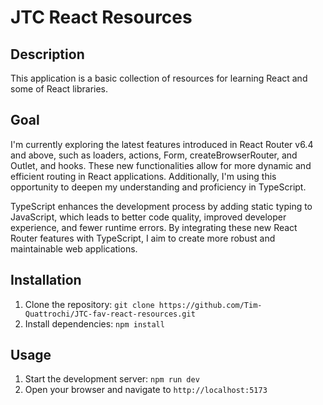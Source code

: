 # JTC React Resources

## Description

This application is a basic collection of resources for learning React and some of React libraries.

## Goal

I'm currently exploring the latest features introduced in React Router v6.4 and above, such as loaders, actions, Form, createBrowserRouter, and Outlet, and hooks. These new functionalities allow for more dynamic and efficient routing in React applications. Additionally, I'm using this opportunity to deepen my understanding and proficiency in TypeScript.

TypeScript enhances the development process by adding static typing to JavaScript, which leads to better code quality, improved developer experience, and fewer runtime errors. By integrating these new React Router features with TypeScript, I aim to create more robust and maintainable web applications.

## Installation

1. Clone the repository: `git clone https://github.com/Tim-Quattrochi/JTC-fav-react-resources.git`
2. Install dependencies: `npm install`

## Usage

1. Start the development server: `npm run dev`
2. Open your browser and navigate to `http://localhost:5173`
